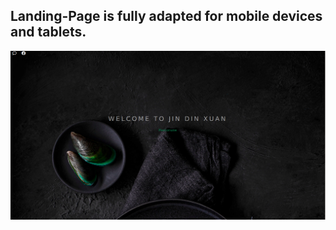 <h2 center>Landing-Page is fully adapted for mobile devices and tablets.</h2>


<img src="https://github.com/melvin-rulit/Landing-Page/blob/master/images/scrinshot.png" width="1250">
